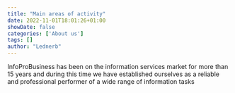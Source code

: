 ```yaml
---
title: "Main areas of activity"
date: 2022-11-01T18:01:26+01:00
showDate: false
categories: ['About us']
tags: []
author: "Lednerb"
---
```

InfoProBusiness has been on the information services market for more than 15 years and during this time we have established ourselves as a reliable and professional performer of a wide range of information tasks
